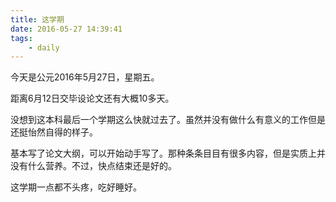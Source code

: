 ```yaml
---
title: 这学期
date: 2016-05-27 14:39:41
tags: 
	- daily
---
```



今天是公元2016年5月27日，星期五。

距离6月12日交毕设论文还有大概10多天。

没想到这本科最后一个学期这么快就过去了。虽然并没有做什么有意义的工作但是还挺怡然自得的样子。

基本写了论文大纲，可以开始动手写了。那种条条目目有很多内容，但是实质上并没有什么营养。不过，快点结束还是好的。

这学期一点都不头疼，吃好睡好。


